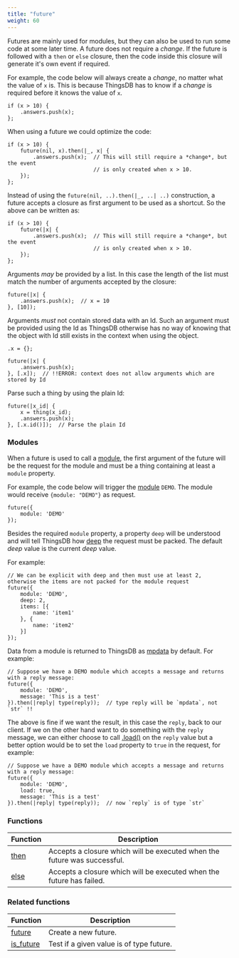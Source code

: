 ```yaml
---
title: "future"
weight: 60
---
```


Futures are mainly used for modules, but they can also be used to run some code at some later time.
A future does not require a *change*. If the future is followed with a `then` or `else` closure, then the
code inside this closure will generate it's own event if required.

For example, the code below will always create a *change*, no matter what the value of `x` is. This is because ThingsDB
has to know if a *change* is required before it knows the value of `x`.

```thingsdb,syntax_only
if (x > 10) {
    .answers.push(x);
};
```

When using a future we could optimize the code:

```thingsdb,syntax_only
if (x > 10) {
    future(nil, x).then(|_, x| {
        .answers.push(x);  // This will still require a *change*, but the event
                           // is only created when x > 10.
    });
};
```

Instead of using the `future(nil, ..).then(|_, ..| ..)` construction, a future accepts a closure as first argument to be used as a shortcut. So the above can be written as:

```thingsdb,syntax_only
if (x > 10) {
    future(|x| {
        .answers.push(x);  // This will still require a *change*, but the event
                           // is only created when x > 10.
    });
};
```

Arguments _may_ be provided by a list. In this case the length of the list must match the number of arguments accepted by the closure:

```thingsdb,syntax_only
future(|x| {
    .answers.push(x);  // x = 10
}, [10]);
```

Arguments _must_ not contain stored data with an Id. Such an argument must be provided using the Id as ThingsDB otherwise has no way of knowing that the object with Id still exists in the context when using the object.

```thingsdb,syntax_only
.x = {};

future(|x| {
    .answers.push(x);
}, [.x]);  // !!ERROR: context does not allow arguments which are stored by Id
```

Parse such a thing by using the plain Id:

```thingsdb,syntax_only
future(|x_id| {
    x = thing(x_id);
    .answers.push(x);
}, [.x.id()]);  // Parse the plain Id
```

### Modules

When a future is used to call a [module](../../modules), the first argument of the future will be the request for the module and must be a thing containing at least a `module` property.

For example, the code below will trigger the [module](../../modules) `DEMO`. The module would receive `{module: "DEMO"}` as request.

```thingsdb,syntax_only
future({
    module: 'DEMO'
});
```

Besides the required `module` property, a property `deep` will be understood and will tell ThingsDB how [deep](../../collection-api/deep) the request must be packed. The default *deep* value is the current *deep* value.

For example:

```thingsdb,syntax_only
// We can be explicit with deep and then must use at least 2, otherwise the items are not packed for the module request
future({
    module: 'DEMO',
    deep: 2,
    items: [{
        name: 'item1'
    }, {
        name: 'item2'
    }]
});
```

Data from a module is returned to ThingsDB as [mpdata](../../data-types/mpdata) by default. For example:

```thingsdb,syntax_only
// Suppose we have a DEMO module which accepts a message and returns with a reply message:
future({
    module: 'DEMO',
    message: 'This is a test'
}).then(|reply| type(reply));  // type reply will be `mpdata`, not `str` !!
```

The above is fine if we want the result, in this case the `reply`, back to our client. If we on the other hand want to do
something with the `reply` message, we can either choose to call [.load()](../../data-types/mpdata/load) on the `reply` value but
a better option would be to set the `load` property to `true` in the request, for example:

```thingsdb,syntax_only
// Suppose we have a DEMO module which accepts a message and returns with a reply message:
future({
    module: 'DEMO',
    load: true,
    message: 'This is a test'
}).then(|reply| type(reply));  // now `reply` is of type `str`
```

### Functions

Function | Description
------ | -----------
[then](./then) | Accepts a closure which will be executed when the future was successful.
[else](./else) | Accepts a closure which will be executed when the future has failed.

### Related functions

Function | Description
------ | -----------
[future](../../collection-api/future) | Create a new future.
[is_future](../../collection-api/is/is_future) | Test if a given value is of type future.
